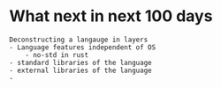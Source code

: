 # What next in next 100 days


``` text 
Deconstructing a langauge in layers 
- Language features independent of OS
    - no-std in rust
- standard libraries of the language
- external libraries of the language
- 



```


